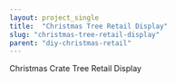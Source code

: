 ```yaml
---
layout: project_single
title:  "Christmas Tree Retail Display"
slug: "christmas-tree-retail-display"
parent: "diy-christmas-retail"
---
```

Christmas Crate Tree Retail Display
